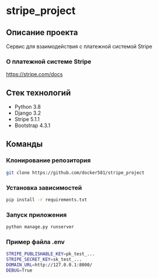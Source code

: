 # stripe_project

## Описание проекта
Cервис для взаимодействия с платежной системой Stripe

### О платежной системе Stripe
https://stripe.com/docs

## Стек технологий
- Python 3.8
- Django 3.2
- Stripe 5.1.1
- Bootstrap 4.3.1

## Команды
### Клонирование репозитория
```bash
git clone https://github.com/docker581/stripe_project
```

### Установка зависимостей
```bash
pip install -r requirements.txt
```

### Запуск приложения
```bash
python manage.py runserver
```

### Пример файла .env
```bash
STRIPE_PUBLISHABLE_KEY=pk_test_...
STRIPE_SECRET_KEY=sk_test_...
DOMAIN_URL=http://127.0.0.1:8000/
DEBUG=True
```
